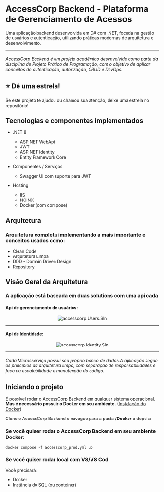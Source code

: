 # AccessCorp Backend - Plataforma de Gerenciamento de Acessos

Uma aplicação backend desenvolvida em C# com .NET, focada na gestão de usuários e autenticação, utilizando práticas modernas de arquitetura e desenvolvimento.

---
###### AccessCorp Backend é um projeto acadêmico desenvolvido como parte da disciplina de Projeto Prático de Programação, com o objetivo de aplicar conceitos de autenticação, autorização, CRUD e DevOps.

## ⭐ Dê uma estrela!

Se este projeto te ajudou ou chamou sua atenção, deixe uma estrela no repositório!

## Tecnologias e componentes implementados 

- .NET 8
    - ASP.NET WebApi
    - JWT
    - ASP.NET Identity
    - Entity Framework Core 

- Componentes / Serviços
    - Swagger UI com suporte para JWT

- Hosting
    - IIS
    - NGINX
    - Docker (com compose)

## Arquitetura

### Arquitetura completa implementando a mais importante e conceitos usados como:

- Clean Code
- Arquitetura Limpa
- DDD - Domain Driven Design
- Repository

## Visão Geral da Arquitetura

### A aplicação está baseada em duas solutions com uma api cada

#### Api de gerenciamento de usuários:
<p align="center">
    <img alt="accesscorp.Users.Sln" src="https://github.com/user-attachments/assets/7df34052-fa76-4167-a5a9-c32041afec4f">
</p>

---

#### Api de Identidade:
<p align="center">
    <img alt="accesscorp.Identity.Sln" src="https://github.com/user-attachments/assets/93864430-9fdc-4cef-b49f-691712326719">
</p>

---

###### Cada Microsserviço possui seu próprio banco de dados.A aplicação segue os princípios da arquitetura limpa, com separação de responsabilidades e foco na escalabilidade e manutenção do código. 

## Iniciando o projeto
É possível rodar o AccessCorp Backend em qualquer sistema operacional. **Mas é necessário possuir o Docker em seu ambiente.**  ([Instalação do Docker](https://docs.docker.com/get-docker/))

Clone o AccessCorp Backend e navegue para a pasta **/Docker** e depois: 

### Se você quiser rodar o AccessCorp Backend em seu ambiente Docker:

```
docker compose -f accesscorp_prod.yml up
```

### Se você quiser rodar local com VS/VS Cod:
Você precisará:

- Docker
- Instância do SQL (ou conteiner)